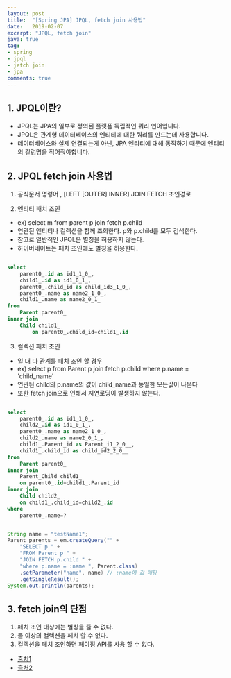 ```yaml
---
layout: post
title:  "[Spring JPA] JPQL, fetch join 사용법"
date:   2019-02-07
excerpt: "JPQL, fetch join"
java: true
tag:
- spring
- jpql
- jetch join
- jpa
comments: true
---
```


## 1. JPQL이란?

* JPQL는 JPA의 일부로 정의된 플랫폼 독립적인 쿼리 언어입니다.
* JPQL은 관계형 데이터베이스의 엔티티에 대한 쿼리를 만드는데 사용합니다.
* 데이터베이스와 실제 연결되는게 아닌, JPA 엔티티에 대해 동작하기 때문에 엔티티의 컬럼명을 적어줘야합니다.


## 2. JPQL fetch join 사용법

1) 공식문서 명령어 , [LEFT [OUTER] INNER] JOIN FETCH 조인경로

2) 엔티티 패치 조인

- ex) select m from parent p join fetch p.child
- 연관된 엔티티나 컬렉션을 함께 조회한다. p와 p.child를 모두 검색한다.
- 참고로 일반적인 JPQL은 별칭을 허용하지 않는다. 
- 하이버네이트는 페치 조인에도 별칭을 허용한다. 

```sql

select
    parent0_.id as id1_1_0_,
    child1_.id as id1_0_1_,
    parent0_.child_id as child_id3_1_0_,
    parent0_.name as name2_1_0_,
    child1_.name as name2_0_1_ 
from
    Parent parent0_ 
inner join
    Child child1_ 
        on parent0_.child_id=child1_.id

```

3) 컬렉션 패치 조인

- 일 대 다 관계를 패치 조인 할 경우
- ex) select p from Parent p join fetch p.child where p.name = 'child_name'
- 연관된 child의 p.name의 값이 child_name과 동일한 모든값이 나온다
- 또한 fetch join으로 인해서 지연로딩이 발생하지 않는다.

```sql

select
    parent0_.id as id1_1_0_,
    child2_.id as id1_0_1_,
    parent0_.name as name2_1_0_,
    child2_.name as name2_0_1_,
    child1_.Parent_id as Parent_i1_2_0__,
    child1_.child_id as child_id2_2_0__ 
from
    Parent parent0_ 
inner join
    Parent_Child child1_ 
    on parent0_.id=child1_.Parent_id 
inner join
    Child child2_ 
    on child1_.child_id=child2_.id 
where
    parent0_.name=?

```

```java

String name = "testName1";
Parent parents = em.createQuery("" +
    "SELECT p " +
    "FROM Parent p " +
    "JOIN FETCH p.child " +
    "where p.name = :name ", Parent.class) 
    .setParameter("name", name) // :name에 값 매핑
    .getSingleResult();
System.out.println(parents);

```

## 3. fetch join의 단점

1. 페치 조인 대상에는 별칭을 줄 수 없다.
2. 둘 이상의 컬렉션을 페치 할 수 없다.
3. 컬렉션을 페치 조인하면 페이징 API를 사용 할 수 없다.

* [출처1](http://wonwoo.ml/index.php/post/797)
* [출처2](http://acornpub.co.kr/book/jpa-programmig)
 
 
